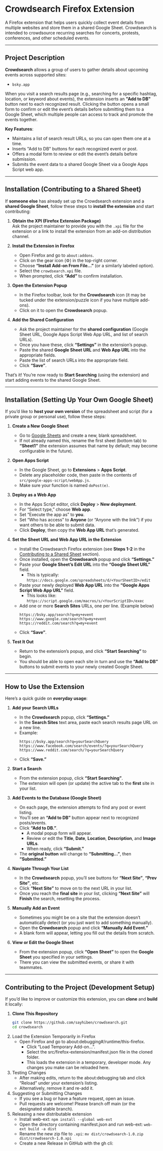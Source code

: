 # Crowdsearch Firefox Extension

A Firefox extension that helps users quickly collect event details from multiple websites and store them in a shared Google Sheet. Crowdsearch is intended to crowdsource recurring searches for concerts, protests, conferences, and other scheduled events.

---

## Project Description

**Crowdsearch** allows a group of users to gather details about upcoming events across supported sites:
- `bsky.app`

When you visit a search results page (e.g., searching for a specific hashtag, location, or keyword about events), the extension inserts an **"Add to DB"** button next to each recognized result. Clicking the button opens a small form to confirm or edit the event’s details before submitting them to a Google Sheet, which multiple people can access to track and promote the events together.

**Key Features**:
- Maintains a list of search result URLs, so you can open them one at a time.
- Inserts "Add to DB" buttons for each recognized event or post.
- Offers a modal form to review or edit the event’s details before submission.
- Submits the event data to a shared Google Sheet via a Google Apps Script web app.

---

## Installation (Contributing to a Shared Sheet)

If **someone else** has already set up the Crowdsearch extension and a **shared Google Sheet**, follow these steps to **install the extension** and start contributing:

1. **Obtain the XPI (Firefox Extension Package)**  
   Ask the project maintainer to provide you with the `.xpi` file for the extension or a link to install the extension from an add-on distribution channel.

2. **Install the Extension in Firefox**  
   - Open Firefox and go to `about:addons`.  
   - Click on the gear icon (⚙) in the top-right corner.  
   - Choose **“Install Add-on From File…”** (or a similarly labeled option).  
   - Select the `crowdsearch.xpi` file.  
   - When prompted, click **“Add”** to confirm installation.

3. **Open the Extension Popup**  
   - In the Firefox toolbar, look for the **Crowdsearch** icon (it may be tucked under the extension/puzzle icon if you have multiple add-ons).  
   - Click on it to open the **Crowdsearch** popup.

4. **Add the Shared Configuration**  
   - Ask the project maintainer for the **shared configuration** (Google Sheet URL, Google Apps Script Web App URL, and list of search URLs).  
   - Once you have these, click **“Settings”** in the extension’s popup.  
   - Paste the shared **Google Sheet URL** and **Web App URL** into the appropriate fields.  
   - Paste the list of search URLs into the appropriate field.
   - Click **“Save”**.

That’s it! You’re now ready to **Start Searching** (using the extension) and start adding events to the shared Google Sheet.

---

## Installation (Setting Up Your Own Google Sheet)

If you’d like to **host your own version** of the spreadsheet and script (for a private group or personal use), follow these steps:

1. **Create a New Google Sheet**  
   - Go to [Google Sheets](https://docs.google.com/spreadsheets/) and create a new, blank spreadsheet.  
   - If not already named this, rename the first sheet (bottom tab) to **“Sheet1”** (the extension assumes that name by default; may become configurable in the future).

2. **Open Apps Script**  
   - In the Google Sheet, go to **Extensions** > **Apps Script**.  
   - Delete any placeholder code, then paste in the contents of `src/google-apps-script/webApp.js`.  
   - Make sure your function is named `doPost(e)`.

3. **Deploy as a Web App**  
   - In the Apps Script editor, click **Deploy** > **New deployment**.  
   - For “Select type,” choose **Web app**.  
   - Set “Execute the app as” to **you**.  
   - Set “Who has access” to **Anyone** (or “Anyone with the link”) if you want others to be able to submit data.  
   - Click **Deploy**, then copy the **Web App URL** that’s generated.

4. **Set the Sheet URL and Web App URL in the Extension**  
   - Install the Crowdsearch Firefox extension (see **Steps 1-2** in the [Contributing to a Shared Sheet](#installation-contributing-to-a-shared-sheet) section).  
   - Once installed, open the **Crowdsearch** popup and click **“Settings.”**  
   - Paste your **Google Sheet’s Edit URL** into the **“Google Sheet URL”** field.  
     - This is typically:  
       `https://docs.google.com/spreadsheets/d/<YourSheetID>/edit`  
   - Paste your newly deployed **Web App URL** into the **“Google Apps Script Web App URL”** field.  
     - This looks like:  
       `https://script.google.com/macros/s/<YourScriptID>/exec`  
   - Add one or more **Search Sites** URLs, one per line. (Example below)  
     ```
     https://bsky.app/search?q=my+event
     https://www.google.com/search?q=my+event
     https://reddit.com/search?q=my+event
     ```  
   - Click **“Save”**.

5. **Test It Out**  
   - Return to the extension’s popup, and click **“Start Searching”** to begin.  
   - You should be able to open each site in turn and use the **“Add to DB”** buttons to submit events to your newly created Google Sheet.

---

## How to Use the Extension

Here’s a quick guide on **everyday usage**:

1. **Add your Search URLs**  
   - In the **Crowdsearch** popup, click **“Settings.”**  
   - In the **Search Sites** text area, paste each search results page URL on a new line.  
   - Example:  
     ```
     https://bsky.app/search?q=yourSearchQuery
     https://www.facebook.com/search/events/?q=yourSearchQuery
     https://www.reddit.com/search/?q=yourSearchQuery
     ```
   - Click **“Save.”**

2. **Start a Search**  
   - From the extension popup, click **“Start Searching”**.
   - The extension will open (or update) the active tab to the **first** site in your list.  

3. **Add Events to the Database (Google Sheet)**  
   - On each page, the extension attempts to find any post or event listing.  
   - You’ll see an **“Add to DB”** button appear next to recognized posts/events. 
   - Click **“Add to DB.”**.
     - A modal popup form will appear.  
     - Review or edit the **Title**, **Date**, **Location**, **Description**, and **Image URLs**.  
     - When ready, click **“Submit.”**  
   - The **original button** will change to **“Submitting…”**, then **“Submitted.”**

4. **Navigate Through Your List**  
   - In the **Crowdsearch** popup, you’ll see buttons for **“Next Site”**, **“Prev Site”**, etc.  
   - Click **“Next Site”** to move on to the next URL in your list.  
   - Once you reach the **final site** in your list, clicking **“Next Site”** will **Finish** the search, resetting the process.  

5. **Manually Add an Event**  
   - Sometimes you might be on a site that the extension doesn’t automatically detect (or you just want to add something manually).  
   - Open the **Crowdsearch** popup and click **“Manually Add Event.”**  
   - A blank form will appear, letting you fill out the details from scratch.  

6. **View or Edit the Google Sheet**  
   - From the extension popup, click **“Open Sheet”** to open the **Google Sheet** you specified in your settings.  
   - There you can view the submitted events, or share it with teammates.

---

## Contributing to the Project (Development Setup)

If you’d like to improve or customize this extension, you can **clone** and **build** it locally:

1. **Clone This Repository**  
   ```bash
   git clone https://github.com/sayhiben/crowdsearch.git
   cd crowdsearch
   ```
2. Load the Extension Temporarily in Firefox
    - Open Firefox and go to about:debugging#/runtime/this-firefox.
	  -	Click “Load Temporary Add-on…”.
	  -	Select the src/firefox-extension/manifest.json file in the cloned folder.
	  -	This loads the extension in a temporary, developer mode. Any changes you make can be reloaded here.
3. Testing Changes
    - After making edits, return to the about:debugging tab and click “Reload” under your extension’s listing.
    - Alternatively, remove it and re-add it.
4. Suggesting or Submitting Changes
    - If you see a bug or have a feature request, open an issue.
    - Pull requests are welcome! Please branch off main (or the designated stable branch).
5. Releasing a new distributable extension
    - Install web-ext: `npm install --global web-ext`
    - Open the directory containing manifest.json and run web-ext: `web-ext build -a dist`
    - Rename the new zip file to `.xpi`: `mv dist/crowdsearch-1.0.zip dist/crowdsearch-1.0.xpi`
    - Create a new Release in GitHub with the gh cli: 
